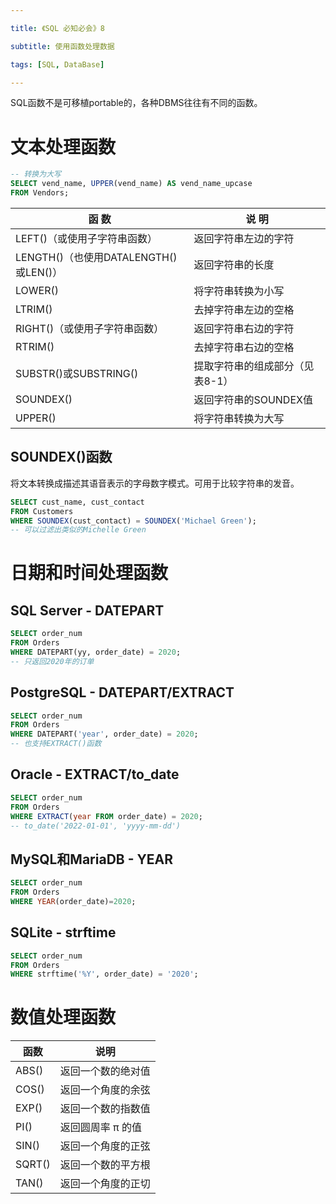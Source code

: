 ```yaml
---

title: 《SQL 必知必会》8

subtitle: 使用函数处理数据

tags: [SQL, DataBase]

---
```


SQL函数不是可移植portable的，各种DBMS往往有不同的函数。

# 文本处理函数

```sql
-- 转换为大写
SELECT vend_name, UPPER(vend_name) AS vend_name_upcase
FROM Vendors;
```

| 函 数                                 | 说 明                           |
| ------------------------------------- | ------------------------------- |
| LEFT()（或使用子字符串函数）          | 返回字符串左边的字符            |
| LENGTH()（也使用DATALENGTH()或LEN()） | 返回字符串的长度                |
| LOWER()                               | 将字符串转换为小写              |
| LTRIM()                               | 去掉字符串左边的空格            |
| RIGHT()（或使用子字符串函数）         | 返回字符串右边的字符            |
| RTRIM()                               | 去掉字符串右边的空格            |
| SUBSTR()或SUBSTRING()                 | 提取字符串的组成部分（见表8-1） |
| SOUNDEX()                             | 返回字符串的SOUNDEX值           |
| UPPER()                               | 将字符串转换为大写              |

## SOUNDEX()函数
将文本转换成描述其语音表示的字母数字模式。可用于比较字符串的发音。
```sql
SELECT cust_name, cust_contact
FROM Customers
WHERE SOUNDEX(cust_contact) = SOUNDEX('Michael Green');
-- 可以过滤出类似的Michelle Green
```

# 日期和时间处理函数
## SQL Server - DATEPART
```sql
SELECT order_num
FROM Orders
WHERE DATEPART(yy, order_date) = 2020;
-- 只返回2020年的订单
```

## PostgreSQL - DATEPART/EXTRACT
```sql
SELECT order_num
FROM Orders
WHERE DATEPART('year', order_date) = 2020;
-- 也支持EXTRACT()函数
```

## Oracle - EXTRACT/to_date
```sql
SELECT order_num
FROM Orders
WHERE EXTRACT(year FROM order_date) = 2020;
-- to_date('2022-01-01', 'yyyy-mm-dd')
```

## MySQL和MariaDB - YEAR
```sql
SELECT order_num
FROM Orders
WHERE YEAR(order_date)=2020;
```

## SQLite - strftime
```sql
SELECT order_num
FROM Orders
WHERE strftime('%Y', order_date) = '2020';
```

# 数值处理函数

| 函数 | 说明 |
| ---- | ---- |
| ABS() |返回一个数的绝对值| 
|COS()| 返回一个角度的余弦|
|EXP() |返回一个数的指数值 |
|PI() |返回圆周率 π 的值|
|SIN()| 返回一个角度的正弦 |
|SQRT()| 返回一个数的平方根 |
|TAN() |返回一个角度的正切 |
